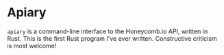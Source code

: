 # Apiary

`apiary` is a command-line interface to the Honeycomb.io API, written in Rust.
This is the first Rust program I've ever written.
Constructive criticism is most welcome!
